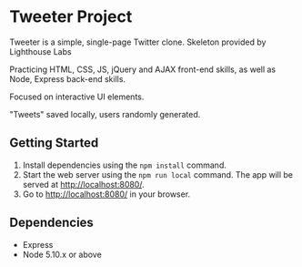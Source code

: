 # Tweeter Project

Tweeter is a simple, single-page Twitter clone. Skeleton provided by Lighthouse Labs

Practicing HTML, CSS, JS, jQuery and AJAX front-end skills, as well as Node, Express back-end skills.

Focused on interactive UI elements.

"Tweets" saved locally, users randomly generated.

## Getting Started

1. Install dependencies using the `npm install` command.
2. Start the web server using the `npm run local` command. The app will be served at <http://localhost:8080/>.
3. Go to <http://localhost:8080/> in your browser.

## Dependencies

- Express
- Node 5.10.x or above
